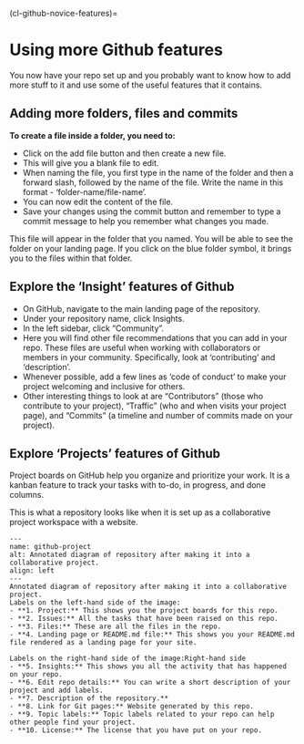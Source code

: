 (cl-github-novice-features)=
# Using more Github features

You now have your repo set up and you probably want to know how to add more stuff to it and use some of the useful features that it contains.

## Adding more folders, files and commits

**To create a file inside a folder, you need to:**

* Click on the add file button and then create a new file.
* This will give you a blank file to edit.
* When naming the file, you first type in the name of the folder and then a forward slash, followed by the name of the file.
Write the name in this format - ‘folder-name/file-name’.
* You can now edit the content of the file.
* Save your changes using the commit button and remember to type a commit message to help you remember what changes you made.

This file will appear in the folder that you named.
You will be able to see the folder on your landing page. If you click on the blue folder symbol, it brings you to the files within that folder.

## Explore the ‘Insight’ features of Github

* On GitHub, navigate to the main landing page of the repository.
* Under your repository name, click Insights.
* In the left sidebar, click “Community”.
* Here you will find other file recommendations that you can add in your repo.
These files are useful when working with collaborators or members in your community.
Specifically, look at ‘contributing’ and ‘description’.
* Whenever possible, add a few lines as ‘code of conduct’ to make your project welcoming and inclusive for others.
* Other interesting things to look at are “Contributors” (those who contribute to your project), “Traffic” (who and when visits your project page), and “Commits” (a timeline and number of commits made on your project).

## Explore ‘Projects’ features of Github
Project boards on GitHub help you organize and prioritize your work.
It is a kanban feature to track your tasks with to-do, in progress, and done columns.

This is what a repository looks like when it is set up as a collaborative project workspace with a website.

```{figure} ../../figures/github-project.jpg
---
name: github-project
alt: Annotated diagram of repository after making it into a collaborative project.
align: left
---
Annotated diagram of repository after making it into a collaborative project.
Labels on the left-hand side of the image:
- **1. Project:** This shows you the project boards for this repo.
- **2. Issues:** All the tasks that have been raised on this repo.
- **3. Files:** These are all the files in the repo.
- **4. Landing page or README.md file:** This shows you your README.md file rendered as a landing page for your site.

Labels on the right-hand side of the image:Right-hand side
- **5. Insights:** This shows you all the activity that has happened on your repo. 
- **6. Edit repo details:** You can write a short description of your project and add labels.
- **7. Description of the repository.**
- **8. Link for Git pages:** Website generated by this repo.
- **9. Topic labels:** Topic labels related to your repo can help other people find your project.
- **10. License:** The license that you have put on your repo.
```
